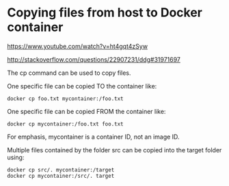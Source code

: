 # Copying files from host to Docker container  
https://www.youtube.com/watch?v=ht4gqt4zSyw

http://stackoverflow.com/questions/22907231/ddg#31971697

The cp command can be used to copy files.  
  
One specific file can be copied TO the container like:  
  
    docker cp foo.txt mycontainer:/foo.txt  
  
One specific file can be copied FROM the container like:  
  
    docker cp mycontainer:/foo.txt foo.txt  

For emphasis, mycontainer is a container ID, not an image ID.

Multiple files contained by the folder src can be copied into the target folder using:

    docker cp src/. mycontainer:/target
    docker cp mycontainer:/src/. target